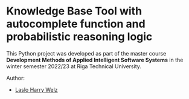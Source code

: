 # Knowledge Base Tool with autocomplete function and probabilistic reasoning logic

This Python project was developed as part of the master course **Development Methods of Applied Intelligent Software Systems** in the winter semester 2022/23 at Riga Technical University.

Author:
* [Laslo Harry Welz](https://github.com/LasHarry)
